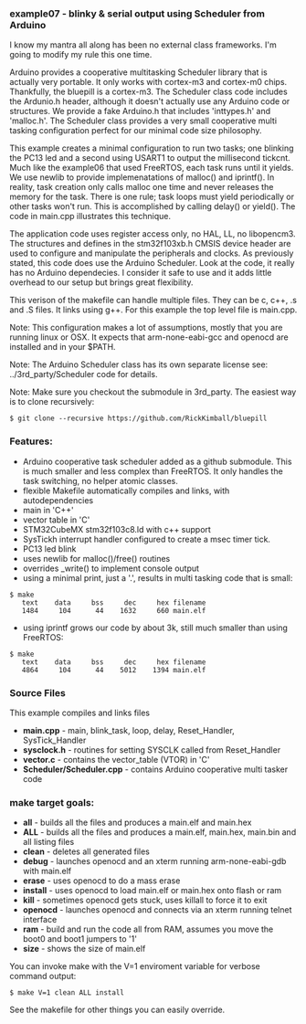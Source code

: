 ### example07 - blinky & serial output using Scheduler from Arduino

I know my mantra all along has been no external class frameworks. I'm going to modify my rule this one time.

Arduino provides a cooperative multitasking Scheduler library that is actually very portable. It only works with cortex-m3 and cortex-m0 chips. Thankfully, the bluepill is a cortex-m3.  The Scheduler class code includes the Ardunio.h header, although it doesn't actually use any Arduino code or structures. We provide a fake Arduino.h that includes 'inttypes.h' and 'malloc.h'. The Scheduler class provides a very small cooperative multi tasking configuration perfect for our minimal code size philosophy.

This example creates a minimal configuration to run two tasks; one blinking the PC13 led and a second using USART1 to output the millisecond tickcnt. Much like the example06 that used FreeRTOS, each task runs until it yields.  We use newlib to provide implemenatations of malloc() and iprintf().  In reality, task creation only calls malloc one time and never releases the memory for the task.  There is one rule; task loops must yield periodically or other tasks won't run. This is accomplished by calling delay() or yield().  The code in main.cpp illustrates this technique. 

The application code uses register access only, no HAL, LL, no libopencm3. The structures and defines in the stm32f103xb.h CMSIS device header are used to configure and manipulate the peripherals and clocks.  As previously stated, this code does use the Arduino Scheduler. Look at the code, it really has no Arduino dependecies. I consider it safe to use and it adds little overhead to our setup but brings great flexibility.

This verison of the makefile can handle multiple files. They can be c, c++, .s and .S files.  It links using g++. For this example the top level file is main.cpp.

Note: This configuration makes a lot of assumptions, mostly that you are running linux or OSX. It expects that arm-none-eabi-gcc and openocd are installed and in your $PATH.

Note: The Arduino Scheduler class has its own separate license see: ../3rd_party/Scheduler code for details.

Note: Make sure you checkout the submodule in 3rd_party. The easiest way is to clone recursively:
```
$ git clone --recursive https://github.com/RickKimball/bluepill
```

### Features:

* Arduino cooperative task scheduler added as a github submodule. This is much smaller and less complex than FreeRTOS. It only handles the task switching, no helper atomic classes.
* flexible Makefile automatically compiles and links, with autodependencies
* main in 'C++'
* vector table in 'C'
* STM32CubeMX stm32f103c8.ld with c++ support
* SysTickh interrupt handler configured to create a msec timer tick.
* PC13 led blink
* uses newlib for malloc()/free() routines
* overrides _write() to implement console output
* using a minimal print, just a '.', results in multi tasking code that is small:
```
$ make
   text    data     bss     dec     hex filename
   1484     104      44    1632     660 main.elf
```
* using iprintf grows our code by about 3k, still much smaller than using FreeRTOS:
```
$ make
   text    data     bss     dec     hex filename
   4864     104      44    5012    1394 main.elf
```
### Source Files
This example compiles and links files 

  * **main.cpp** - main, blink_task, loop, delay, Reset_Handler, SysTick_Handler
  * **sysclock.h** - routines for setting SYSCLK called from Reset_Handler
  * **vector.c** - contains the vector_table (VTOR) in 'C'
  * **Scheduler/Scheduler.cpp** - contains Arduino cooperative multi tasker code

### make target goals:

* **all** - builds all the files and produces a main.elf and main.hex
* **ALL** - builds all the files and produces a main.elf, main.hex, main.bin and all listing files
* **clean** - deletes all generated files
* **debug** - launches openocd and an xterm running arm-none-eabi-gdb with main.elf
* **erase** - uses openocd to do a mass erase
* **install** - uses openocd to load main.elf or main.hex onto flash or ram
* **kill** - sometimes openocd gets stuck, uses killall to force it to exit
* **openocd** - launches openocd and connects via an xterm running telnet interface
* **ram** - build and run the code all from RAM, assumes you move the boot0 and boot1 jumpers to '1'
* **size** - shows the size of main.elf

You can invoke make with the V=1 enviroment variable for verbose command output:

`$ make V=1 clean ALL install
`

See the makefile for other things you can easily override.
